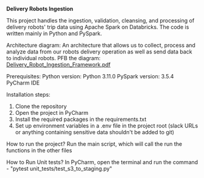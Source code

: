 **Delivery Robots Ingestion**

This project handles the ingestion, validation, cleansing, and processing of delivery robots' trip data using Apache Spark on Databricks. The code is written mainly in Python and PySpark.

Architecture diagram:
An architecture that allows us to collect, process and analyze data from our robots delivery operation as well as send data back to individual robots.
PFB the diagram:
[Delivery_Robot_Ingestion_Framework.pdf](https://github.com/user-attachments/files/18787115/Delivery_Robot_Ingestion_Framework.pdf)

Prerequisites:
Python version: Python 3.11.0
PySpark version: 3.5.4
PyCharm IDE

Installation steps:

1. Clone the repository
2. Open the project in PyCharm
3. Install the required packages in the requirements.txt
4. Set up environment variables in a .env file in the project root (slack URLs or anything containing sensitive data shouldn't be added to git)

How to run the project?
Run the main script, which will call the run the functions in the other files

How to Run Unit tests?
In PyCharm, open the terminal and run the command - "pytest unit_tests/test_s3_to_staging.py"
